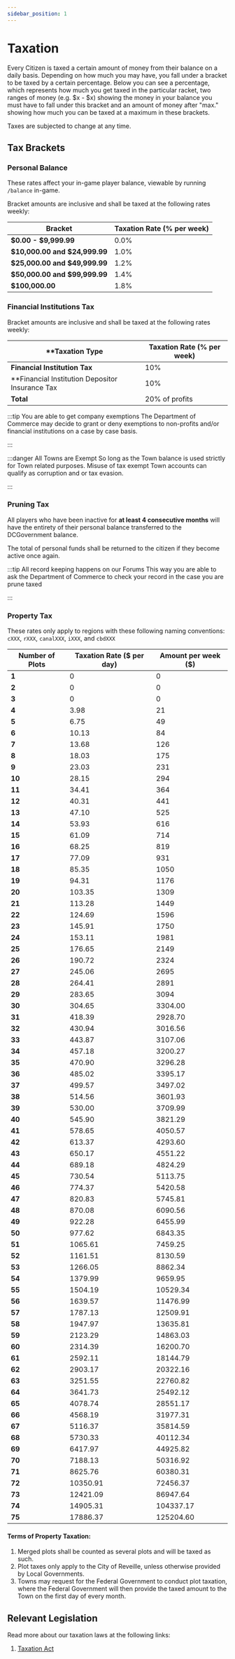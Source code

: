 ```yaml
---
sidebar_position: 1
---
```


# Taxation

Every Citizen is taxed a certain amount of money from their balance on a daily basis. Depending on how much you may have, you fall under a bracket to be taxed by a certain percentage. Below you can see a percentage, which represents how much you get taxed in the particular racket, two ranges of money (e.g. $x - $x) showing the money in your balance you must have to fall under this bracket and an amount of money after "max." showing how much you can be taxed at a maximum in these brackets.

Taxes are subjected to change at any time.


## Tax Brackets

### Personal Balance
These rates affect your in-game player balance, viewable by running ``/balance`` in-game.

Bracket amounts are inclusive and shall be taxed at the following rates weekly:


| **Bracket**                   | **Taxation Rate (% per week)** |
|-------------------------------|--------------------------------|
| **$0.00 - $9,999.99**         | 0.0%                           |
| **$10,000.00 and $24,999.99** | 1.0%                           |
| **$25,000.00 and $49,999.99** | 1.2%                           |
| **$50,000.00 and $99,999.99** | 1.4%                           |
| **$100,000.00**               | 1.8%                           |

### Financial Institutions Tax

Bracket amounts are inclusive and shall be taxed at the following rates weekly:


| **Taxation Type                                  | **Taxation Rate (% per week)**       |
|--------------------------------------------------|--------------------------------------|
| **Financial Institution Tax**                    | 10%                                  |
| **Financial Institution Depositor Insurance Tax  | 10%                                  |
| **Total**                                        | 20% of profits                       |


:::tip You are able to get company exemptions
The Department of Commerce may decide to grant or deny exemptions to non-profits and/or financial institutions on a case by case basis.

:::

:::danger All Towns are Exempt
So long as the Town balance is used strictly for Town related purposes. Misuse of tax exempt Town accounts can qualify as corruption and or tax evasion.

:::


### Pruning Tax

All players who have been inactive for **at least 4 consecutive months** will have the entirety of their personal balance transferred to the DCGovernment balance.

The total of personal funds shall be returned to the citizen if they become active once again.

:::tip All record keeping happens on our Forums 
This way you are able to ask the Department of Commerce to check your record in the case you are prune taxed

:::



### Property Tax

These rates only apply to regions with these following naming conventions:  ``cXXX``, ``rXXX``, ``canalXXX``, ``iXXX``, and ``cbdXXX`` 

| **Number of Plots** | **Taxation Rate ($ per day)** | **Amount per week ($)** |
|---------------------|-------------------------------|-------------------------|
| **1**               | 0                             | 0                       |
| **2**               | 0                             | 0                       |
| **3**               | 0                             | 0                       |
| **4**               | 3.98                          | 21                      |
| **5**               | 6.75                          | 49                      |
| **6**               | 10.13                         | 84                      |
| **7**               | 13.68                         | 126                     |
| **8**               | 18.03                         | 175                     |
| **9**               | 23.03                         | 231                     |
| **10**              | 28.15                         | 294                     |
| **11**              | 34.41                         | 364                     |
| **12**              | 40.31                         | 441                     |
| **13**              | 47.10                         | 525                     |
| **14**              | 53.93                         | 616                     |
| **15**              | 61.09                         | 714                     |
| **16**              | 68.25                         | 819                     |
| **17**              | 77.09                         | 931                     |
| **18**              | 85.35                         | 1050                    |
| **19**              | 94.31                         | 1176                    |
| **20**              | 103.35                        | 1309                    |
| **21**              | 113.28                        | 1449                    |
| **22**              | 124.69                        | 1596                    |
| **23**              | 145.91                        | 1750                    |
| **24**              | 153.11                        | 1981                    |
| **25**              | 176.65                        | 2149                    |
| **26**              | 190.72                        | 2324                    |
| **27**              | 245.06                        | 2695                    |
| **28**              | 264.41                        | 2891                    |
| **29**              | 283.65                        | 3094                    |
| **30**              | 304.65                        | 3304.00                 |
| **31**              | 418.39                        | 2928.70                 |
| **32**              | 430.94                        | 3016.56                 |
| **33**              | 443.87                        | 3107.06                 |
| **34**              | 457.18                        | 3200.27                 |
| **35**              | 470.90                        | 3296.28                 |
| **36**              | 485.02                        | 3395.17                 |
| **37**              | 499.57                        | 3497.02                 |
| **38**              | 514.56                        | 3601.93                 |
| **39**              | 530.00                        | 3709.99                 |
| **40**              | 545.90                        | 3821.29                 |
| **41**              | 578.65                        | 4050.57                 |
| **42**              | 613.37                        | 4293.60                 |
| **43**              | 650.17                        | 4551.22                 |
| **44**              | 689.18                        | 4824.29                 |
| **45**              | 730.54                        | 5113.75                 |
| **46**              | 774.37                        | 5420.58                 |
| **47**              | 820.83                        | 5745.81                 |
| **48**              | 870.08                        | 6090.56                 |
| **49**              | 922.28                        | 6455.99                 |
| **50**              | 977.62                        | 6843.35                 |
| **51**              | 1065.61                       | 7459.25                 |
| **52**              | 1161.51                       | 8130.59                 |
| **53**              | 1266.05                       | 8862.34                 |
| **54**              | 1379.99                       | 9659.95                 |
| **55**              | 1504.19                       | 10529.34                |
| **56**              | 1639.57                       | 11476.99                |
| **57**              | 1787.13                       | 12509.91                |
| **58**              | 1947.97                       | 13635.81                |
| **59**              | 2123.29                       | 14863.03                |
| **60**              | 2314.39                       | 16200.70                |
| **61**              | 2592.11                       | 18144.79                |
| **62**              | 2903.17                       | 20322.16                |
| **63**              | 3251.55                       | 22760.82                |
| **64**              | 3641.73                       | 25492.12                |
| **65**              | 4078.74                       | 28551.17                |
| **66**              | 4568.19                       | 31977.31                |
| **67**              | 5116.37                       | 35814.59                |
| **68**              | 5730.33                       | 40112.34                |
| **69**              | 6417.97                       | 44925.82                |
| **70**              | 7188.13                       | 50316.92                |
| **71**              | 8625.76                       | 60380.31                |
| **72**              | 10350.91                      | 72456.37                |
| **73**              | 12421.09                      | 86947.64                |
| **74**              | 14905.31                      | 104337.17               |
| **75**              | 17886.37                      | 125204.60               |


#### Terms of Property Taxation:

1. Merged plots shall be counted as several plots and will be taxed as such.
2. Plot taxes only apply to the City of Reveille, unless otherwise provided by Local Governments.
3. Towns may request for the Federal Government to conduct plot taxation, where the Federal Government will then provide the taxed amount to the Town on the first day of every month.


## Relevant Legislation
Read more about our taxation laws at the following links:
1. [Taxation Act](https://www.democracycraft.net/threads/taxation-act.4691/)

